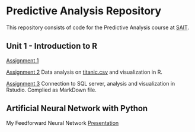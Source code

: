 # Predictive Analysis Repository
This repository consists of code for the Predictive Analysis course at [SAIT](https://www.sait.ca/). 
## Unit 1 - Introduction to R
[Assignment 1](https://github.com/Weidsn/data_predictive_analysis/blob/main/Assignment1.R)

[Assignment 2](https://github.com/Weidsn/data_predictive_analysis/blob/main/Assignment2.R)
Data analysis on [titanic.csv](https://github.com/Weidsn/data_predictive_analysis/blob/main/titanic.csv) and visualization in R.

[Assignment 3](https://github.com/Weidsn/data_predictive_analysis/blob/main/Assignment3.Rmd)
Connection to SQL server, analysis and visualization in Rstudio. Complied as MarkDown file. 

## Artificial Neural Network with Python
My Feedforward Neural Network [Presentation](https://github.com/Weidsn/data_predictive_analysis/blob/main/FNN.ipynb)
